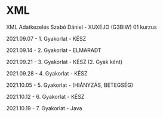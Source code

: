 # XML
XML Adatkezelés
Szabó Dániel - XUXEJO (G3BIW)
01 kurzus

2021.09.07 - 1. Gyakorlat - KÉSZ

2021.09.14 - 2. Gyakorlat - ELMARADT

2021.09.21 - 3. Gyakorlat - KÉSZ (2. Gyak ként)

2021.09.28 - 4. Gyakorlat - KÉSZ

2021.10.05 - 5. Gyakorlat - (HIÁNYZÁS, BETEGSÉG)

2021.10.12 - 6. Gyakorlat - KÉSZ

2021.10.19 - 7. Gyakorlat - Java
